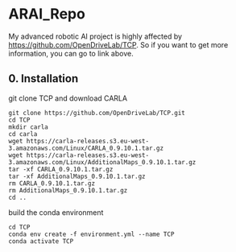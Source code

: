 # ARAI_Repo
My advanced robotic AI project is highly affected by https://github.com/OpenDriveLab/TCP.
So if you want to get more information, you can go to link above. 
## 0. Installation
git clone TCP and download CARLA
```
git clone https://github.com/OpenDriveLab/TCP.git
cd TCP
mkdir carla
cd carla
wget https://carla-releases.s3.eu-west-3.amazonaws.com/Linux/CARLA_0.9.10.1.tar.gz
wget https://carla-releases.s3.eu-west-3.amazonaws.com/Linux/AdditionalMaps_0.9.10.1.tar.gz
tar -xf CARLA_0.9.10.1.tar.gz
tar -xf AdditionalMaps_0.9.10.1.tar.gz
rm CARLA_0.9.10.1.tar.gz
rm AdditionalMaps_0.9.10.1.tar.gz
cd ..
```
build the conda environment
```
cd TCP
conda env create -f environment.yml --name TCP
conda activate TCP
```
